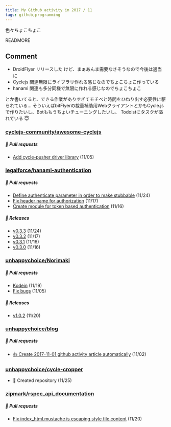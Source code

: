```yaml
---
title: My Github activity in 2017 / 11
tags: github,programming
---
```


色々ちょこちょこ

READMORE

## Comment

- DroidFlyer リリースした けど、まぁあんま需要なさそうなので今後は適当に
- Cyclejs 関連無限にライブラリ作れる感じなのでちょこちょこ作っている
- hanami 関連も多分同様で無限に作れる感じなのでちょこちょこ

とか書いてると、できる作業がありすぎてモチベと時間をひねり出す必要性に駆られている...
そういえばbitFlyerの裁量補助用WebクライアントとかもCycle.jsで作りたいし、Botももうちょいチューニングしたいし、
Todoistにタスクが溢れている 😇

### [cyclejs-community/awesome-cyclejs](https://github.com/cyclejs-community/awesome-cyclejs)

##### 📁 Pull requests

- [Add cycle-pusher driver library](https://github.com/cyclejs-community/awesome-cyclejs/pull/100) (11/05)

### [legalforce/hanami-authentication](https://github.com/legalforce/hanami-authentication)

##### 📁 Pull requests

- [Define authenticate parameter in order to make stubbable](https://github.com/legalforce/hanami-authentication/pull/5) (11/24)
- [Fix header name for authorization](https://github.com/legalforce/hanami-authentication/pull/4) (11/17)
- [Create module for token based authentication](https://github.com/legalforce/hanami-authentication/pull/1) (11/16)

##### 🎉 Releases

- [v0.3.3](https://github.com/legalforce/hanami-authentication/releases/tag/v0.3.3) (11/24)
- [v0.3.2](https://github.com/legalforce/hanami-authentication/releases/tag/v0.3.2) (11/17)
- [v0.3.1](https://github.com/legalforce/hanami-authentication/releases/tag/v0.3.1) (11/16)
- [v0.3.0](https://github.com/legalforce/hanami-authentication/releases/tag/v0.3.0) (11/16)

### [unhappychoice/Norimaki](https://github.com/unhappychoice/Norimaki)

##### 📁 Pull requests

- [Kodein](https://github.com/unhappychoice/Norimaki/pull/27) (11/19)
- [Fix bugs](https://github.com/unhappychoice/Norimaki/pull/26) (11/05)

##### 🎉 Releases

- [v1.0.2](https://github.com/unhappychoice/Norimaki/releases/tag/v1.0.2) (11/20)

### [unhappychoice/blog](https://github.com/unhappychoice/blog)

##### 📁 Pull requests

- [:+1: Create 2017-11-01 github activity article automatically](https://github.com/unhappychoice/blog/pull/16) (11/02)

### [unhappychoice/cycle-cropper](https://github.com/unhappychoice/cycle-cropper)

- 🎉 Created repository (11/25)

### [zipmark/rspec_api_documentation](https://github.com/zipmark/rspec_api_documentation)

##### 📁 Pull requests

- [Fix index_html.mustache is escaping style file content](https://github.com/zipmark/rspec_api_documentation/pull/362) (11/20)
